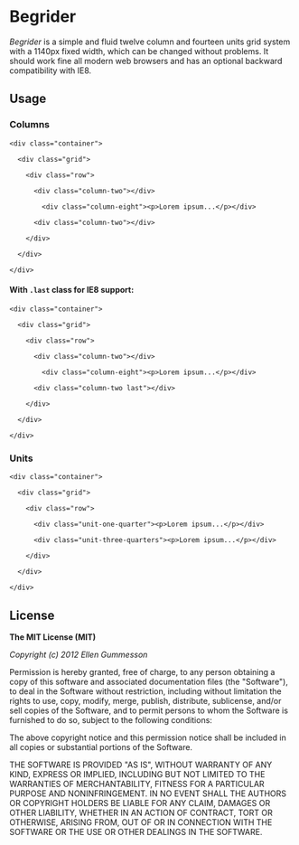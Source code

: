 # Begrider
*Begrider* is a simple and fluid twelve column and fourteen units grid system with a 1140px fixed width, which can be changed without problems. It should work fine all modern web browsers and has an optional backward compatibility with IE8.

## Usage

### Columns

    <div class="container">
    
      <div class="grid">
    
        <div class="row">
    
          <div class="column-two"></div>
    
            <div class="column-eight"><p>Lorem ipsum...</p></div>
    
          <div class="column-two"></div>
    
        </div>
    
      </div>
    
    </div>

#### With `.last` class for IE8 support:

    <div class="container">
    
      <div class="grid">
    
        <div class="row">
    
          <div class="column-two"></div>
    
            <div class="column-eight"><p>Lorem ipsum...</p></div>
    
          <div class="column-two last"></div>
    
        </div>
    
      </div>
    
    </div>

### Units
    
    <div class="container">
    
      <div class="grid">
    
        <div class="row">
    
          <div class="unit-one-quarter"><p>Lorem ipsum...</p></div>
    
          <div class="unit-three-quarters"><p>Lorem ipsum...</p></div>
    
        </div>
    
      </div>
    
    </div>

## License

**The MIT License (MIT)**

*Copyright (c) 2012 Ellen Gummesson*

Permission is hereby granted, free of charge, to any person obtaining a copy of this software and associated documentation files (the "Software"), to deal in the Software without restriction, including without limitation the rights to use, copy, modify, merge, publish, distribute, sublicense, and/or sell copies of the Software, and to permit persons to whom the Software is furnished to do so, subject to the following conditions:

The above copyright notice and this permission notice shall be included in all copies or substantial portions of the Software.

THE SOFTWARE IS PROVIDED "AS IS", WITHOUT WARRANTY OF ANY KIND, EXPRESS OR IMPLIED, INCLUDING BUT NOT LIMITED TO THE WARRANTIES OF MERCHANTABILITY, FITNESS FOR A PARTICULAR PURPOSE AND NONINFRINGEMENT. IN NO EVENT SHALL THE AUTHORS OR COPYRIGHT HOLDERS BE LIABLE FOR ANY CLAIM, DAMAGES OR OTHER LIABILITY, WHETHER IN AN ACTION OF CONTRACT, TORT OR OTHERWISE, ARISING FROM, OUT OF OR IN CONNECTION WITH THE SOFTWARE OR THE USE OR OTHER DEALINGS IN THE SOFTWARE.
